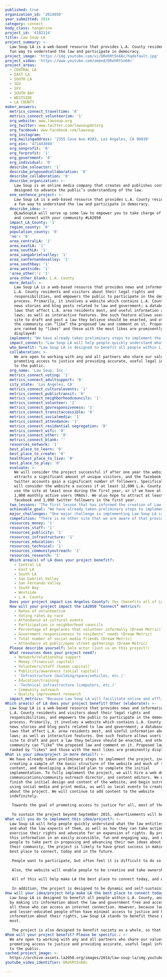 ```yaml
---
published: true
organization_id: '2014050'
year_submitted: 2014
category: connect
body_class: tangerine
project_id: '4102114'
title: Law Soup LA
project_summary: >-
  Law Soup LA is a web-based resource that provides L.A. County residents with a
  fun way to understand the law and participate in democracy.
project_image: 'https://img.youtube.com/vi/DRehRt5n68c/hqdefault.jpg'
project_video: 'https://www.youtube.com/embed/DRehRt5n68c'
project_areas:
  - CENTRAL LA
  - EAST LA
  - SOUTH LA
  - SGV
  - SFV
  - SOUTH BAY
  - WESTSIDE
  - LA COUNTY
maker_answers:
  metrics_connect_traveltime: '0'
  metrics_connect_volunteerism: '1'
  org_website: www.lawsoup.org
  org_twitter: www.twitter.com/lawsoupdotorg
  org_facebook: www.facebook.com/lawsoup
  org_instagram: ''
  org_mailingaddress: '2355 Cove Ave #203, Los Angeles, CA 90039'
  org_ein: '471443694'
  org_nonprofit: '0'
  org_forprofit: '1'
  org_government: '0'
  org_individual: '0'
  describe_soloactor: '1'
  describe_proposedcollaboration: '0'
  describe_collaboration: '0'
  describe_organization: >-
    Law Soup is an online media company that creates and publishes content
    designed to advance the public’s understanding of the law.
  one_sentence_project: >-
    Law Soup LA is a web-based resource that provides L.A. County residents with
    a fun way to understand the law and participate in democracy.
  describe_idea: >-
    @LawSoupLA will serve up some law to empower you to take charge of your life
    and connect with your community #LA2050
  impact_LA_County: '1'
  region_county: '0'
  population_county: '0'
  'no': '0'
  area_centralLA: '1'
  area_eastLA: '1'
  area_southLA: '1'
  area_sangabrielvalley: '1'
  area_sanfernandovalley: '1'
  area_southbay: '1'
  area_westside: '1'
  'area_other:': '1'
  area_other_blank: L.A. County
  more_detail: >-
    Law Soup LA is a web-based resource that provides news and information for
    L.A. County residents and visitors about their legal rights and
    responsibilities, and empowers the public to participate in the democratic
    process. Primarily, it involves a website which contains L.A. County focused
    news stories and blog posts related to law and government; a database of key
    laws that affect L.A. area residents most, and useful information about such
    laws; as well as interactive features. One such feature allows users of the
    site to draft and post a law they believe should be enacted, and others in
    the community can “like” the proposed law and comment on it. Proposed laws
    are ranked by "likes" and those with the most likes are prominently
    displayed!
  implement: "We have already taken preliminary steps to implement the project, including creating a sample of the basic structure of the website and much of the content, and developing a detailed plan to complete the initial implementation. To fully implement the project, we will hire a web designer, a communications/community outreach director, and content editors. We will then finish the initial design and content of the website, and begin outreach, using social media and print media, as well as local events to create buzz about the project. We will continue to add content to the website indefinitely.\r\n\r\nTowards the goal of promoting access to justice for all, most of the content will be free and will be easily accessible to anyone who can access an internet connection. The content will be written in an accessible and engaging format, in plain language.\r\n\r\nTo sustain the project beyond September 2015, advertisements will be displayed, and revenue will be collected from companies or organizations that advertise on the site. We may also later establish a subscription-based portion of the site geared towards professionals, which would provide more extensive information for a small fee."
  impact_connect: "Law Soup LA will help people quickly understand what the law entitles them to and what the law expects of them, as well as how they can take action to exercise their rights and advocate for an expansion of rights. By providing this information in an easily accessible, fun and engaging way, and empowering people to take part in proposing and advancing their own ideas about laws for their community, the project is likely to have great success in making LA the best place to connect, today and in the future.\r\n\r\nPeople want to participate, but often feel it is difficult to do so when they don’t know the basics, especially when it comes to local government which can be opaque and complex, and receives less coverage by the media. Law Soup LA can quickly get people up to speed, and build community discussions based around facts rather than rhetoric, so that discussions are as civil and productive as possible. While online interaction can be very productive and make people feel connected to the community, we know face to face interaction is even better. Law Soup LA will encourage users to take the conversation offline and to show up at community events and neighborhood council meetings to discuss important issues. \r\n\r\nAlso, the website will enable people to be creative and take ownership of their society by proposing their own laws. The feedback they will get from the community will certainly be a great learning experience, and the potential support from the community of one’s proposed laws can truly be an exciting and affirming experience. In addition, the interactive facebook page and twitter account, and other social media will all work towards the goal of engaging with people to help them understand their rights and responsibilities, and to feel connected to their community and their government. \r\n\r\nAll of this will help make LA the best place to connect today, and will allow this connectivity to expand over the years, as people become more comfortable and confident with their understanding of the laws and legal and political system. Law Soup LA intends to create the conditions that spawn a new way of thinking that is passed down to future generations, so that by 2050 most people in LA County will have the knowledge and confidence to assert their rights and participate in their communities more fully. \r\n\r\nIn addition, the project is designed to be dynamic and self-sustaining to endure through 2050 and beyond."
  who_benefit: "Law Soup LA is designed to benefit all people within L.A. County, and does so by making its information about the law and government free and accessible to all those who can access an internet connection. However, because lower-income and lesser-educated people often have minimal access to justice and have less information about their rights, Law Soup LA stands to benefit these groups the most.\r\n\r\nThe project is also designed to benefit society as a whole, so that as people begin to feel more empowered and connected to their community and government, they will be inspired to work to make it a better place. We will continually evaluate the project to ensure that it is indeed benefiting all possible people, and if we find it is not, will make the changes necessary to achieve this goal. "
  collaboration: >-
    We are open to working with any and all partners who share our values of
    promoting access to justice and providing accurate, useful legal information
    to the public.
  org_name: 'Law Soup, Inc.'
  metrics_connect_voting: '1'
  metrics_connect_adultsupport: '0'
  city_state: 'Los Angeles, CA'
  metrics_connect_culturalevents: '1'
  metrics_connect_publictransit: '0'
  metrics_connect_neighborhoodcouncils: '1'
  metrics_connect_volunteer: '1'
  metrics_connect_govresponsiveness: '1'
  metrics_connect_transitaccessible: '0'
  metrics_connect_socialmedia: '1'
  metrics_connect_attendance: '1'
  metrics_connect_residential segregation: '0'
  metrics_connect_wifi: '0'
  metrics_connect_other: '0'
  metrics_connect_blank: ''
  resources_network: '1'
  best_place_to_learn: '0'
  best_place_to_create: '0'
  healthiest_place_to_live: '0'
  best_place_to_play: '0'
  evaluate: >-
    We will consider the project successful if after one year the website
    attracts a significant amount of unique visitors, and the facebook and
    twitter accounts gain a significant number of followers. Specifically, we
    will consider the website a success if at least 12,000 L.A. County residents
    use the site at least once during the first year, or if we have at least
    1,000 monthly active users (MAUs). We also hope to attract at least 1,000
    facebook and 1,000 twitter followers in the first year.
  two_lessons: "The first lesson that has informed the creation of Law Soup LA is that more people than ever are being excluded from access to justice. As a licensed California attorney, I have seen the increased need for legal services, and the unfortunate inability of the legal system to meet those needs. Due to increased caseloads at pro bono law firms which exceed capacity and funds, the legal system is not adequately meeting the needs of the most vulnerable, as well as much of the middle class who increasingly cannot afford legal services. While Law Soup LA is not intended to replace legal services, it will go a long way towards reducing the need for these services. Much of the legal problems that people encounter are preventable with simple and accessible legal information. \r\n\r\nThe second lesson is that we know people want to be more involved in the community, and to participate more in the decision-making process for their community. However, the political system is too opaque and complex for most people to feel comfortable becoming involved in this way. To make the strongest impact in voicing one’s opinion on a proposed law or government action, one needs to have the proper background information, including what the current law is, the reason for the law, the authority of the government entity in taking the proposed action, and how an individual can influence the entity, whether by voting in an upcoming election or potentially suing the entity in court. Law Soup LA aims to provide all of this information, and in a fun and easily accessible way."
  achievable_goal: "We have already taken preliminary steps to implement the project, including creating a sample of the basic structure of the website and much of the content, and developing a detailed plan to complete the initial implementation. To fully implement the project, we will hire a web designer, a communications/community outreach director, and content editors. We will then finish the initial design and content of the website, and begin outreach, using social media and print media, as well as local events to create buzz about the project. We will continue to add content to the website indefinitely.\r\n\r\nGiven what we have already implemented in just two months, it is reasonable to expect that the initial launch and outreach can be achieved within 6 months. Though of course we will continue to add content to the website and continue our outreach efforts indefinitely. "
  major_challenges: "One major challenge in implementing Law Soup LA is ensuring the accuracy of the information provided. Accuracy can be ensured by checking the information against multiple sources, including possibly consulting with outside lawyers and other experts. We will provide citations to as much content as possible so that people can verify for themselves that the information we provide is reliable. \r\n\r\nThat said, although we will do everything possible to ensure accuracy and reliability, we do not plan to make guarantees about reliability of the information. Law Soup LA will not be a law firm nor provide legal advice, and will not be held liable for incorrect information. The project is more of a starting point for legal inquiries, and the website will encourage users to seek an attorney when appropriate.\r\n\r\nA second major challenge is to ensure that people who use the website can easily navigate it and understand the information presented. We will meet this challenge by performing regular “user testing” to get feedback about the site from users, and will modify the format and content according to the results. We believe in being flexible and adaptable, and if the website is not connecting with users, we will experiment with new ideas to find the best way of accomplishing this goal."
  competition: "There is no other site that we are aware of that provides information about key laws, all in one place, that describes the differences in local laws for each city in L.A. County. Other websites, including those related to pro bono law firms, provide great resources that have in depth explanations of various laws, though not at a local level for all municipalities. In addition, these resources are geared towards assisting people after their rights have been violated, which is a reactive approach rather than a proactive one. In contrast, Law Soup LA is designed to help people take a proactive approach to knowing their rights. With Law Soup LA, people will be able to get a clear and concise breakdown of the laws they need to know to be able to prevent legal issues from arising or face these challenges at the time they occur.\r\n\r\nThese other resources are simply not as user friendly as Law Soup LA will be, since they do not provide the information in a form in which busy, working people will be able to easily and quickly benefit. It takes much time to find the information people need to know, and this deters many people from using these resources. It’s simply not feasible for people to read all of these materials to educate themselves about their rights."
  resources_money: '1'
  resources_staff: '1'
  resources_publicity: '1'
  resources_infrastructure: '1'
  resources_education: '1'
  resources_technical: '1'
  resources_communityoutreach: '1'
  resources_research: '1'
  Which area(s) of LA does your project benefit?:
    - Central LA
    - East LA
    - South LA
    - San Gabriel Valley
    - San Fernando Valley
    - South Bay
    - Westside
    - L.A. County
  Does your project impact Los Angeles County?: Yes (benefits all of LA County)
  How will your project impact the LA2050 “Connect” metrics?:
    - Rates of volunteerism
    - Voting rates by race
    - Attendance at cultural events
    - Participation in neighborhood councils
    - Percentage of Angelenos that volunteer informally (Dream Metric)
    - Government responsiveness to residents’ needs (Dream Metric)
    - Total number of social media friends (Dream Metric)
    - Attendance at public/open street gatherings (Dream Metric)
  Please describe yourself: Solo actor (just us on this project!)
  What resources does your project need?:
    - Network/relationship support
    - Money (financial capital)
    - Volunteers/staff (human capital)
    - Publicity/awareness (social capital)
    - 'Infrastructure (building/space/vehicles, etc.)'
    - Education/training
    - 'Technical infrastructure (computers, etc.)'
    - Community outreach
    - Quality improvement research
  impact_metrics: "Because Law Soup LA will facilitate online and offline engagement in the community as well as democratic participation, the project will likely have the most direct impact on the above indicated metrics, though it may also have an indirect impact on those metrics not checked.\r\n\r\nFirst, as Angelenos begin accessing the website and learn about their rights and the legal and political system as a whole, those who have felt apathetic about voting due to a lack of knowledge will be more motivated to vote. Because minority groups generally have less access to such knowledge, these groups will be most significantly impacted by Law Soup LA, and thus voting rates by race will become less disparate.\r\n\r\nThe increased knowledge of the process and of the neighborhood council system in particular, as well as increased engagement in the democratic process through enabling community members to post proposed laws on the website will clearly increase participation in neighborhood councils.\r\n\r\nThe combination of increased voting and increased participation in neighborhood councils will very likely make government officials more responsive to residents’ needs. Indeed, robust participation in the proposed law section of the website in itself may put government officials on notice of the needs of users as identified on the website.\r\n\r\nAs Law Soup LA helps people become more knowledgeable, participate more in neighborhood councils, and become more aware of their ability to influence the creation of laws, this will naturally lead to more Angelenos becoming interested in volunteering on political and advocacy campaigns. The exposure to volunteering on campaigns will likely have a spillover effect to other types of volunteerism in the L.A. area, such as environmental cleanup projects and soup kitchens.\r\n\r\nLaw Soup LA will almost certainly have an impact on the amount of local social media friends Angelenos have as they meet and interact with members of the community on the site and through Law Soup LA’s facebook and twitter accounts. Because these interactions will be built around a positive and affirming environment that Law Soup LA will work to create, the online and offline friendships and connections created through the site will likely be beneficial and productive. This, in turn, will impact the metrics of adults getting sufficient emotional and social support, attendance at cultural events, and attendance at public/open street gatherings."
Which area(s) of LA does your project benefit? Other (elaborate): >-
  Law Soup LA is a web-based resource that provides news and information for
  L.A. County residents and visitors about their legal rights and
  responsibilities, and empowers the public to participate in the democratic
  process. Primarily, it involves a website which contains L.A. County focused
  news stories and blog posts related to law and government; a database of key
  laws that affect L.A. area residents most, and useful information about such
  laws; as well as interactive features. One such feature allows users of the
  site to draft and post a law they believe should be enacted, and others in the
  community can “like” the proposed law and comment on it. Proposed laws are
  ranked by "likes" and those with the most likes are prominently displayed!
What is your idea/project in more detail?: >-
  We have already taken preliminary steps to implement the project, including
  creating a sample of the basic structure of the website and much of the
  content, and developing a detailed plan to complete the initial
  implementation. To fully implement the project, we will hire a web designer, a
  communications/community outreach director, and content editors. We will then
  finish the initial design and content of the website, and begin outreach,
  using social media and print media, as well as local events to create buzz
  about the project. We will continue to add content to the website
  indefinitely.
   
   Towards the goal of promoting access to justice for all, most of the content will be free and will be easily accessible to anyone who can access an internet connection. The content will be written in an accessible and engaging format, in plain language.
   
   To sustain the project beyond September 2015, advertisements will be displayed, and revenue will be collected from companies or organizations that advertise on the site. We may also later establish a subscription-based portion of the site geared towards professionals, which would provide more extensive information for a small fee.
What will you do to implement this idea/project?: >-
  Law Soup LA will help people quickly understand what the law entitles them to
  and what the law expects of them, as well as how they can take action to
  exercise their rights and advocate for an expansion of rights. By providing
  this information in an easily accessible, fun and engaging way, and empowering
  people to take part in proposing and advancing their own ideas about laws for
  their community, the project is likely to have great success in making LA the
  best place to connect, today and in the future.
   
   People want to participate, but often feel it is difficult to do so when they don’t know the basics, especially when it comes to local government which can be opaque and complex, and receives less coverage by the media. Law Soup LA can quickly get people up to speed, and build community discussions based around facts rather than rhetoric, so that discussions are as civil and productive as possible. While online interaction can be very productive and make people feel connected to the community, we know face to face interaction is even better. Law Soup LA will encourage users to take the conversation offline and to show up at community events and neighborhood council meetings to discuss important issues. 
   
   Also, the website will enable people to be creative and take ownership of their society by proposing their own laws. The feedback they will get from the community will certainly be a great learning experience, and the potential support from the community of one’s proposed laws can truly be an exciting and affirming experience. In addition, the interactive facebook page and twitter account, and other social media will all work towards the goal of engaging with people to help them understand their rights and responsibilities, and to feel connected to their community and their government. 
   
   All of this will help make LA the best place to connect today, and will allow this connectivity to expand over the years, as people become more comfortable and confident with their understanding of the laws and legal and political system. Law Soup LA intends to create the conditions that spawn a new way of thinking that is passed down to future generations, so that by 2050 most people in LA County will have the knowledge and confidence to assert their rights and participate in their communities more fully. 
   
   In addition, the project is designed to be dynamic and self-sustaining to endure through 2050 and beyond.
How will your idea/project help make LA the best place to connect today? In LA2050?: >-
  Law Soup LA is designed to benefit all people within L.A. County, and does so
  by making its information about the law and government free and accessible to
  all those who can access an internet connection. However, because lower-income
  and lesser-educated people often have minimal access to justice and have less
  information about their rights, Law Soup LA stands to benefit these groups the
  most.
   
   The project is also designed to benefit society as a whole, so that as people begin to feel more empowered and connected to their community and government, they will be inspired to work to make it a better place. We will continually evaluate the project to ensure that it is indeed benefiting all possible people, and if we find it is not, will make the changes necessary to achieve this goal.
Whom will your project benefit? Please be specific.: >-
  We are open to working with any and all partners who share our values of
  promoting access to justice and providing accurate, useful legal information
  to the public.
cached_project_image: >-
  https://archive-assets.la2050.org/images/2014/law-soup-la/img.youtube.com/vi/DRehRt5n68c/hqdefault.jpg
youtube_video_identifier: DRehRt5n68c

---
```

